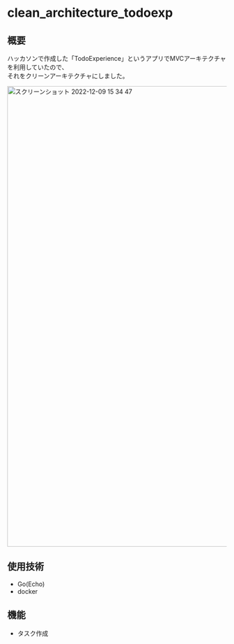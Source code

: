 # clean_architecture_todoexp
## 概要
ハッカソンで作成した「TodoExperience」というアプリでMVCアーキテクチャを利用していたので、<br>
それをクリーンアーキテクチャにしました。

<img width="1055" alt="スクリーンショット 2022-12-09 15 34 47" src="https://user-images.githubusercontent.com/85020730/206640784-66a2624b-9e05-4e0f-ab9b-36453fcace86.png">

## 使用技術
- Go(Echo)
- docker

## 機能
- タスク作成
